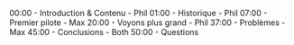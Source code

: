 00:00 - Introduction & Contenu - Phil
01:00 - Historique - Phil
07:00 - Premier pilote - Max
20:00 - Voyons plus grand - Phil
37:00 - Problèmes - Max
45:00 - Conclusions - Both
50:00 - Questions